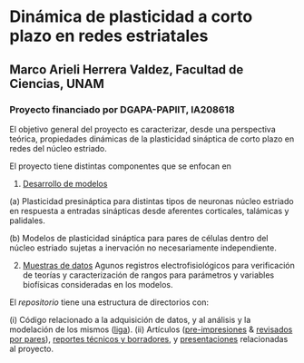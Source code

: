 # Dinámica de plasticidad a corto plazo en redes estriatales
## Marco Arieli Herrera Valdez, Facultad de Ciencias, UNAM
### Proyecto financiado por DGAPA-PAPIIT, IA208618

El objetivo general del proyecto es caracterizar, desde una perspectiva teórica, propiedades dinámicas de la plasticidad sináptica de corto plazo en redes del núcleo estriado.

El proyecto tiene distintas componentes que se enfocan en

1. [Desarrollo de modelos](./code_Acquisition+Analysis+Models/README_code.md)

(a) Plasticidad presináptica para distintas tipos de neuronas núcleo estriado en respuesta a entradas sinápticas desde aferentes corticales, talámicas y palidales.

(b) Modelos de plasticidad sináptica para pares de células dentro del núcleo estriado sujetas a inervación no necesariamente independiente.

2. [Muestras de datos](./sampleData/README_code)
Agunos registros electrofisiológicos para verificación de teorías y caracterización de rangos para parámetros y variables biofísicas consideradas en los modelos.


El _repositorio_ tiene una estructura de directorios con:

(i) Código relacionado a la adquisición de datos, y al análisis y la modelación de los mismos ([liga](./code_Acquisition+Analysis+Models/README_code.md)).
(ii) Artículos ([pre-impresiones](./preprints/README_preprints.md) & [revisados por pares](./peer-reviewed/README_peer-reviewed.md)), [reportes técnicos y borradores](./reports/README_presentations.md), y [presentaciones](./presentations/README_presentations.md) relacionadas al proyecto.
